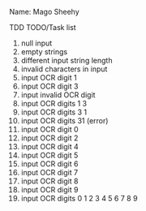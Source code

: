 Name: Mago Sheehy

TDD TODO/Task list

1. null input
2. empty strings
3. different input string length
4. invalid characters in input
5. input OCR digit 1
6. input OCR digit 3
7. input invalid OCR digit
8. input OCR digits 1 3
9. input OCR digits 3 1
10. input OCR digits 31 (error)
11. input OCR digit 0
12. input OCR digit 2
13. input OCR digit 4
14. input OCR digit 5
15. input OCR digit 6
16. input OCR digit 7
17. input OCR digit 8
18. input OCR digit 9
19. input OCR digits 0 1 2 3 4 5 6 7 8 9